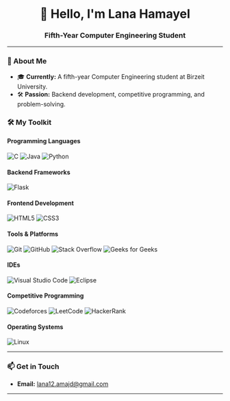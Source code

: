 <h1 align="center">👋 Hello, I'm Lana Hamayel</h1>
<h3 align="center">Fifth-Year Computer Engineering Student</h3>

---

### 🚀 About Me

- 🎓 **Currently:** A fifth-year Computer Engineering student at Birzeit University.
- 🛠️ **Passion:** Backend development, competitive programming, and problem-solving.

### 🛠️ My Toolkit

#### **Programming Languages**
<p>
  <img src="https://img.shields.io/badge/C-%2300599C.svg?style=for-the-badge&logo=c&logoColor=white" alt="C" />
  <img src="https://img.shields.io/badge/Java-%23007396.svg?style=for-the-badge&logo=java&logoColor=white" alt="Java" />
  <img src="https://img.shields.io/badge/Python-%233776AB.svg?style=for-the-badge&logo=python&logoColor=white" alt="Python" />
</p>

#### **Backend Frameworks**
<p>
  <img src="https://img.shields.io/badge/Flask-%23000000.svg?style=for-the-badge&logo=flask&logoColor=white" alt="Flask" />
</p>

#### **Frontend Development**
<p>
  <img src="https://img.shields.io/badge/HTML5-%23E34F26.svg?style=for-the-badge&logo=html5&logoColor=white" alt="HTML5" />
  <img src="https://img.shields.io/badge/CSS3-%231572B6.svg?style=for-the-badge&logo=css3&logoColor=white" alt="CSS3" />
</p>

#### **Tools & Platforms**
<p>
  <img src="https://img.shields.io/badge/Git-%23F05032.svg?style=for-the-badge&logo=git&logoColor=white" alt="Git" />
  <img src="https://img.shields.io/badge/GitHub-%23181717.svg?style=for-the-badge&logo=github&logoColor=white" alt="GitHub" />
  <img src="https://img.shields.io/badge/Stack%20Overflow-%23FE7A16.svg?style=for-the-badge&logo=stackoverflow&logoColor=white" alt="Stack Overflow" />
  <img src="https://img.shields.io/badge/Geeks%20for%20Geeks-%232F8D46.svg?style=for-the-badge&logo=geeksforgeeks&logoColor=white" alt="Geeks for Geeks" />
</p>

#### **IDEs**
<p>
  <img src="https://img.shields.io/badge/VS%20Code-%23007ACC.svg?style=for-the-badge&logo=visual-studio-code&logoColor=white" alt="Visual Studio Code" />
  <img src="https://img.shields.io/badge/Eclipse-%232C2255.svg?style=for-the-badge&logo=eclipse&logoColor=white" alt="Eclipse" />
</p>

#### **Competitive Programming**
<p>
  <img src="https://img.shields.io/badge/Codeforces-%231F8ACB.svg?style=for-the-badge&logo=codeforces&logoColor=white" alt="Codeforces" />
  <img src="https://img.shields.io/badge/LeetCode-%23FFA116.svg?style=for-the-badge&logo=leetcode&logoColor=white" alt="LeetCode" />
  <img src="https://img.shields.io/badge/HackerRank-%232EC866.svg?style=for-the-badge&logo=hackerrank&logoColor=white" alt="HackerRank" />
</p>

#### **Operating Systems**
<p>
  <img src="https://img.shields.io/badge/Linux-%23FCC624.svg?style=for-the-badge&logo=linux&logoColor=black" alt="Linux" />
</p>

---

### 📫 Get in Touch

- **Email:** [lana12.amajd@gmail.com](mailto:lana12.amajd@gmail.com)

---
